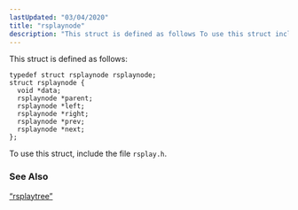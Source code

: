 ```yaml
---
lastUpdated: "03/04/2020"
title: "rsplaynode"
description: "This struct is defined as follows To use this struct include the file rsplay h Section 68 69 rsplaytree..."
---
```


This struct is defined as follows:

```
typedef struct rsplaynode rsplaynode;
struct rsplaynode {
  void *data;
  rsplaynode *parent;
  rsplaynode *left;
  rsplaynode *right;
  rsplaynode *prev;
  rsplaynode *next;
};
```

To use this struct, include the file `rsplay.h`.

### <a name="idp34532832"></a> See Also

[“rsplaytree”](/momentum/3/3-api/structs-rsplaytree)
